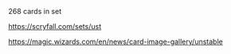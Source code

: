 268 cards in set

https://scryfall.com/sets/ust

https://magic.wizards.com/en/news/card-image-gallery/unstable
